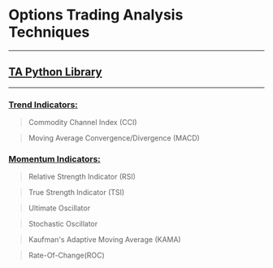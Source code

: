# **Options Trading Analysis Techniques**
---



## [TA Python Library](https://github.com/bukosabino/ta)
---
### [Trend Indicators:](ta_library_indicators/trendIndicators.ipynb)
> Commodity Channel Index (CCI)

> Moving Average Convergence/Divergence (MACD)



### [Momentum Indicators:](ta_library_indicators/momentumIndicators.ipynb)
> Relative Strength Indicator (RSI)

> True Strength Indicator (TSI)

> Ultimate Oscillator 

> Stochastic Oscillator

> Kaufman's Adaptive Moving Average (KAMA)

> Rate-Of-Change(ROC)

